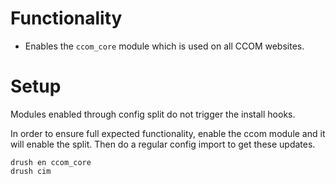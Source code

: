 # Functionality
* Enables the `ccom_core` module which is used on all CCOM websites.

# Setup

Modules enabled through config split do not trigger the install hooks.

In order to ensure full expected functionality, enable the ccom module and it will enable the split. Then do a regular config import to get these updates.

```
drush en ccom_core
drush cim
```
